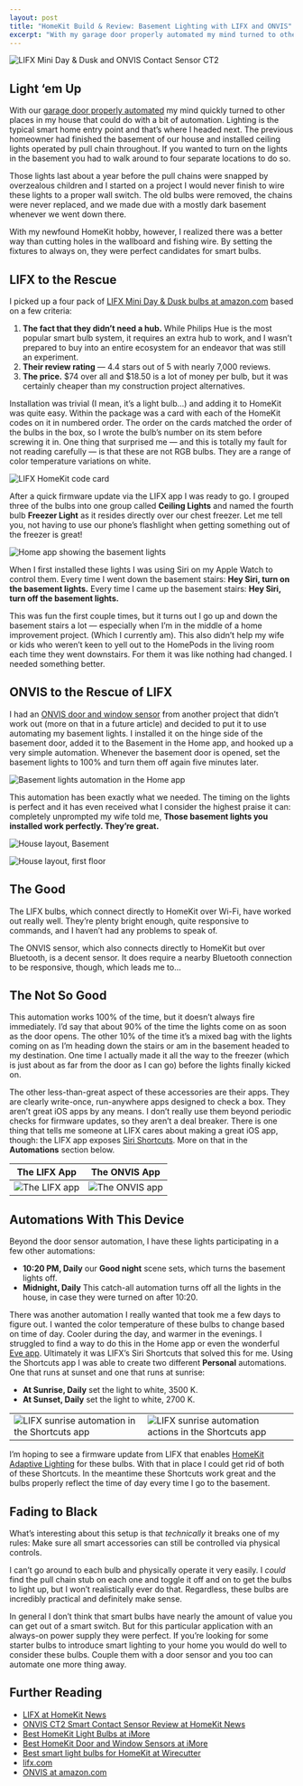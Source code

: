 ```yaml
---
layout: post
title: "HomeKit Build & Review: Basement Lighting with LIFX and ONVIS"
excerpt: "With my garage door properly automated my mind turned to other places in my house that could do with a bit of HomeKit love."
---
```


![LIFX Mini Day & Dusk and ONVIS Contact Sensor CT2](/assets/images/lifx-and-onvis.jpg)

## Light ‘em Up

With our [garage door properly automated](https://homekitbuilds.mrrooni.com/2021/05/14/meross-smart-wi-fi-garage-opener.html) my mind quickly turned to other places in my house that could do with a bit of automation. Lighting is the typical smart home entry point and that’s where I headed next. The previous homeowner had finished the basement of our house and installed ceiling lights operated by pull chain throughout. If you wanted to turn on the lights in the basement you had to walk around to four separate locations to do so.

Those lights last about a year before the pull chains were snapped by overzealous children and I started on a project I would never finish to wire these lights to a proper wall switch. The old bulbs were removed, the chains were never replaced, and we made due with a mostly dark basement whenever we went down there.

With my newfound HomeKit hobby, however, I realized there was a better way than cutting holes in the wallboard and fishing wire. By setting the fixtures to always on, they were perfect candidates for smart bulbs.

## LIFX to the Rescue

I picked up a four pack of [LIFX Mini Day & Dusk bulbs at amazon.com](https://www.amazon.com/gp/product/B072Y6X7QS/) based on a few criteria:

1. **The fact that they didn’t need a hub.** While Philips Hue is the most popular smart bulb system, it requires an extra hub to work, and I wasn’t prepared to buy into an entire ecosystem for an endeavor that was still an experiment.
2. **Their review rating** — 4.4 stars out of 5 with nearly 7,000 reviews.
3. **The price.** $74 over all and $18.50 is a lot of money per bulb, but it was certainly cheaper than my construction project alternatives.

Installation was trivial (I mean, it’s a light bulb…) and adding it to HomeKit was quite easy. Within the package was a card with each of the HomeKit codes on it in numbered order. The order on the cards matched the order of the bulbs in the box, so I wrote the bulb’s number on its stem before screwing it in. One thing that surprised me — and this is totally my fault for not reading carefully — is that these are not RGB bulbs. They are a range of color temperature variations on white.

![LIFX HomeKit code card](/assets/images/lifx-homekit-card.jpg)


After a quick firmware update via the LIFX app I was ready to go. I grouped three of the bulbs into one group called **Ceiling Lights** and named the fourth bulb **Freezer Light** as it resides directly over our chest freezer. Let me tell you, not having to use our phone’s flashlight when getting something out of the freezer is great!

![Home app showing the basement lights](/assets/images/basement-lights.png)

When I first installed these lights I was using Siri on my Apple Watch to control them. Every time I went down the basement stairs: **Hey Siri, turn on the basement lights.** Every time I came up the basement stairs: **Hey Siri, turn off the basement lights.**

This was fun the first couple times, but it turns out I go up and down the basement stairs a lot — especially when I’m in the middle of a home improvement project. (Which I currently am). This also didn’t help my wife or kids who weren’t keen to yell out to the HomePods in the living room each time they went downstairs. For them it was like nothing had changed. I needed something better.

## ONVIS to the Rescue of LIFX

I had an [ONVIS door and window sensor](https://www.amazon.com/gp/product/B08JQ96N8J/) from another project that didn’t work out (more on that in a future article) and decided to put it to use automating my basement lights. I installed it on the hinge side of the basement door, added it to the Basement in the Home app, and hooked up a very simple automation. Whenever the basement door is opened, set the basement lights to 100% and turn them off again five minutes later.

![Basement lights automation in the Home app](/assets/images/basement-light-automation.jpeg)

This automation has been exactly what we needed. The timing on the lights is perfect and it has even received what I consider the highest praise it can: completely unprompted my wife told me, **Those basement lights you installed work perfectly. They’re great.**

![House layout, Basement](/assets/images/home-layout-basement.png)

![House layout, first floor](/assets/images/home-layout-first-floor.png)

## The Good

The LIFX bulbs, which connect directly to HomeKit over Wi-Fi, have worked out really well. They’re plenty bright enough, quite responsive to commands, and I haven’t had any problems to speak of. 

The ONVIS sensor, which also connects directly to HomeKit but over Bluetooth, is a decent sensor. It does require a nearby Bluetooth connection to be responsive, though, which leads me to…

## The Not So Good

This automation works 100% of the time, but it doesn’t always fire immediately. I’d say that about 90% of the time the lights come on as soon as the door opens. The other 10% of the time it’s a mixed bag with the lights coming on as I’m heading down the stairs or am in the basement headed to my destination. One time I actually made it all the way to the freezer (which is just about as far from the door as I can go) before the lights finally kicked on.

The other less-than-great aspect of these accessories are their apps. They are clearly write-once, run-anywhere apps designed to check a box. They aren’t great iOS apps by any means. I don’t really use them beyond periodic checks for firmware updates, so they aren’t a deal breaker. There is one thing that tells me someone at LIFX cares about making a great iOS app, though: the LIFX app exposes [Siri Shortcuts](https://support.apple.com/en-us/HT209055). More on that in the **Automations** section below.

| The LIFX App | The ONVIS App |
| ------ | ------ |
| ![The LIFX app](/assets/images/lifx-app.jpeg) | ![The ONVIS app](/assets/images/onvis-app.jpeg) |

## Automations With This Device

Beyond the door sensor automation, I have these lights participating in a few other automations:

* **10:20 PM, Daily** our **Good night** scene sets, which turns the basement lights off.
* **Midnight, Daily** This catch-all automation turns off all the lights in the house, in case they were turned on after 10:20.

There was another automation I really wanted that took me a few days to figure out. I wanted the color temperature of these bulbs to change based on time of day. Cooler during the day, and warmer in the evenings. I struggled to find a way to do this in the Home app or even the wonderful [Eve app](https://itunes.apple.com/app/elgato-eve/id917695792). Ultimately it was LIFX’s Siri Shortcuts that solved this for me. Using the Shortcuts app I was able to create two different **Personal** automations. One that runs at sunset and one that runs at sunrise:

* **At Sunrise, Daily** set the light to white, 3500 K.
* **At Sunset, Daily** set the light to white, 2700 K.


|  |  |
| ------ | ------ |
| ![LIFX sunrise automation in the Shortcuts app](/assets/images/lifx-sunrise-automation-1.jpeg) | ![LIFX sunrise automation actions in the Shortcuts app](/assets/images/lifx-sunrise-automation-2.jpeg) |


I’m hoping to see a firmware update from LIFX that enables [HomeKit Adaptive Lighting](https://homekitnews.com/2020/11/02/adaptive-lighting-in-homekit-how-it-really-works/) for these bulbs. With that in place I could get rid of both of these Shortcuts. In the meantime these Shortcuts work great and the bulbs properly reflect the time of day every time I go to the basement.

## Fading to Black

What’s interesting about this setup is that _technically_ it breaks one of my rules: Make sure all smart accessories can still be controlled via physical controls.

I can’t go around to each bulb and physically operate it very easily. I _could_ find the pull chain stub on each one and toggle it off and on to get the bulbs to light up, but I won’t realistically ever do that. Regardless, these bulbs are incredibly practical and definitely make sense.

In general I don’t think that smart bulbs have nearly the amount of value you can get out of a smart switch. But for this particular application with an always-on power supply they were perfect. If you’re looking for some starter bulbs to introduce smart lighting to your home you would do well to consider these bulbs. Couple them with a door sensor and you too can automate one more thing away.

## Further Reading

* [LIFX at HomeKit News](https://homekitnews.com/?s=LIFX)
* [ONVIS CT2 Smart Contact Sensor Review at HomeKit News](https://homekitnews.com/2020/10/15/onvis-ct2-smart-contact-sensor-review/)
* [Best HomeKit Light Bulbs at iMore](https://www.imore.com/best-homekit-light-bulbs)
* [Best HomeKit Door and Window Sensors at iMore](https://www.imore.com/best-homekit-door-window-sensors)
* [Best smart light bulbs for HomeKit at Wirecutter](https://www.nytimes.com/wirecutter/reviews/best-homekit-devices/#best-smart-light-bulbs-for-homekit)
* [lifx.com](https://www.lifx.com)
* [ONVIS at amazon.com](https://www.amazon.com/s?k=ONVIS)
